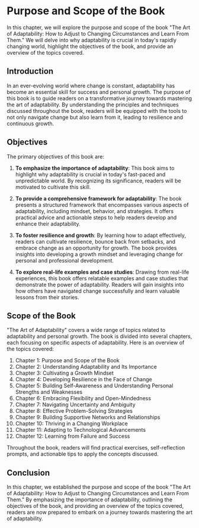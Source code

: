 Purpose and Scope of the Book
========================================

In this chapter, we will explore the purpose and scope of the book "The Art of Adaptability: How to Adjust to Changing Circumstances and Learn From Them." We will delve into why adaptability is crucial in today's rapidly changing world, highlight the objectives of the book, and provide an overview of the topics covered.

**Introduction**
----------------

In an ever-evolving world where change is constant, adaptability has become an essential skill for success and personal growth. The purpose of this book is to guide readers on a transformative journey towards mastering the art of adaptability. By understanding the principles and techniques discussed throughout the book, readers will be equipped with the tools to not only navigate change but also learn from it, leading to resilience and continuous growth.

**Objectives**
--------------

The primary objectives of this book are:

1. **To emphasize the importance of adaptability**: This book aims to highlight why adaptability is crucial in today's fast-paced and unpredictable world. By recognizing its significance, readers will be motivated to cultivate this skill.

2. **To provide a comprehensive framework for adaptability**: The book presents a structured framework that encompasses various aspects of adaptability, including mindset, behavior, and strategies. It offers practical advice and actionable steps to help readers develop and enhance their adaptability.

3. **To foster resilience and growth**: By learning how to adapt effectively, readers can cultivate resilience, bounce back from setbacks, and embrace change as an opportunity for growth. The book provides insights into developing a growth mindset and leveraging change for personal and professional development.

4. **To explore real-life examples and case studies**: Drawing from real-life experiences, this book offers relatable examples and case studies that demonstrate the power of adaptability. Readers will gain insights into how others have navigated change successfully and learn valuable lessons from their stories.

**Scope of the Book**
---------------------

"The Art of Adaptability" covers a wide range of topics related to adaptability and personal growth. The book is divided into several chapters, each focusing on specific aspects of adaptability. Here is an overview of the topics covered:

1. Chapter 1: Purpose and Scope of the Book
2. Chapter 2: Understanding Adaptability and Its Importance
3. Chapter 3: Cultivating a Growth Mindset
4. Chapter 4: Developing Resilience in the Face of Change
5. Chapter 5: Building Self-Awareness and Understanding Personal Strengths and Weaknesses
6. Chapter 6: Embracing Flexibility and Open-Mindedness
7. Chapter 7: Navigating Uncertainty and Ambiguity
8. Chapter 8: Effective Problem-Solving Strategies
9. Chapter 9: Building Supportive Networks and Relationships
10. Chapter 10: Thriving in a Changing Workplace
11. Chapter 11: Adapting to Technological Advancements
12. Chapter 12: Learning from Failure and Success

Throughout the book, readers will find practical exercises, self-reflection prompts, and actionable tips to apply the concepts discussed.

**Conclusion**
--------------

In this chapter, we established the purpose and scope of the book "The Art of Adaptability: How to Adjust to Changing Circumstances and Learn From Them." By emphasizing the importance of adaptability, outlining the objectives of the book, and providing an overview of the topics covered, readers are now prepared to embark on a journey towards mastering the art of adaptability.
